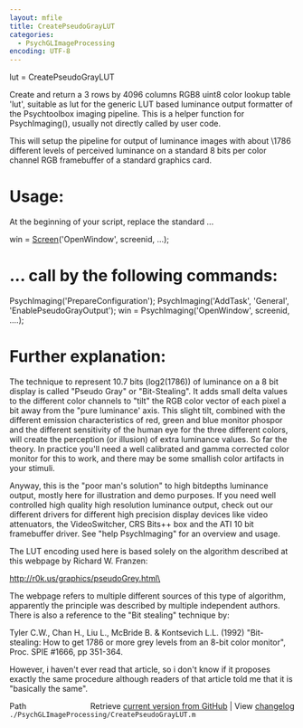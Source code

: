 ```yaml
---
layout: mfile
title: CreatePseudoGrayLUT
categories:
  - PsychGLImageProcessing
encoding: UTF-8
---
```


lut = CreatePseudoGrayLUT

Create and return a 3 rows by 4096 columns RGB8 uint8 color lookup table
'lut', suitable as lut for the generic LUT based luminance output
formatter of the Psychtoolbox imaging pipeline. This is a helper function
for PsychImaging(), usually not directly called by user code.

This will setup the pipeline for output of luminance images with about
\1786 different levels of perceived luminance on a standard 8 bits per
color channel RGB framebuffer of a standard graphics card.

# Usage:

At the beginning of your script, replace the standard ...

win = [Screen](/docs/Screen)('OpenWindow', screenid, ...);

# ... call by the following commands:

PsychImaging('PrepareConfiguration');
PsychImaging('AddTask', 'General', 'EnablePseudoGrayOutput');
win = PsychImaging('OpenWindow', screenid, ....);


# Further explanation:

The technique to represent 10.7 bits (log2(1786)) of luminance on a 8 bit
display is called "Pseudo Gray" or "Bit-Stealing". It adds small delta
values to the different color channels to "tilt" the RGB color vector of
each pixel a bit away from the "pure luminance' axis. This slight tilt,
combined with the different emission characteristics of red, green and
blue monitor phospor and the different sensitivity of the human eye for the
three different colors, will create the perception (or illusion) of extra
luminance values. So far the theory. In practice you'll need a well
calibrated and gamma corrected color monitor for this to work, and there
may be some smallish color artifacts in your stimuli.

Anyway, this is the "poor man's solution" to high bitdepths luminance
output, mostly here for illustration and demo purposes. If you need well
controlled high quality high resolution luminance output, check out our
different drivers for different high precision display devices like video
attenuators, the VideoSwitcher, CRS Bits++ box and the ATI 10 bit
framebuffer driver. See "help PsychImaging" for an overview and usage.

The LUT encoding used here is based solely on the algorithm described at
this webpage by Richard W. Franzen:

<http://r0k.us/graphics/pseudoGrey.html\>

The webpage refers to multiple different sources of this type of
algorithm, apparently the principle was described by multiple independent
authors. There is also a reference to the "Bit stealing" technique by:

Tyler C.W., Chan H., Liu L., McBride B. & Kontsevich L.L. (1992)
"Bit-stealing: How to get 1786 or more grey levels from an 8-bit color
monitor", Proc. SPIE #1666, pp 351-364.

However, i haven't ever read that article, so i don't know if it proposes
exactly the same procedure although readers of that article told me that
it is "basically the same".



<div class="code_header" style="text-align:right;">
  <span style="float:left;">Path&nbsp;&nbsp;</span> <span class="counter">Retrieve <a href=
  "https://raw.github.com/Psychtoolbox-3/Psychtoolbox-3/beta/./PsychGLImageProcessing/CreatePseudoGrayLUT.m">current version from GitHub</a> | View <a href=
  "https://github.com/Psychtoolbox-3/Psychtoolbox-3/commits/beta/./PsychGLImageProcessing/CreatePseudoGrayLUT.m">changelog</a></span>
</div>
<div class="code">
  <code>./PsychGLImageProcessing/CreatePseudoGrayLUT.m</code>
</div>
